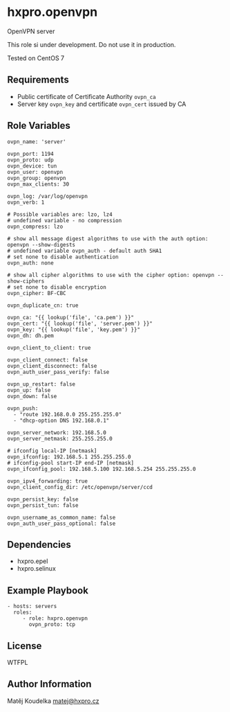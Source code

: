hxpro.openvpn
=============

OpenVPN server

This role si under development. Do not use it in production.

Tested on CentOS 7

Requirements
------------

  - Public certificate of Certificate Authority `ovpn_ca`
  - Server key `ovpn_key` and certificate `ovpn_cert` issued by CA

Role Variables
--------------
    ovpn_name: 'server'

    ovpn_port: 1194
    ovpn_proto: udp
    ovpn_device: tun
    ovpn_user: openvpn
    ovpn_group: openvpn
    ovpn_max_clients: 30
    
    ovpn_log: /var/log/openvpn
    ovpn_verb: 1

    # Possible variables are: lzo, lz4
    # undefined variable - no compression
    ovpn_compress: lzo

    # show all message digest algorithms to use with the auth option: openvpn --show-digests
    # undefined variable ovpn_auth - default auth SHA1
    # set none to disable authentication
    ovpn_auth: none

    # show all cipher algorithms to use with the cipher option: openvpn --show-ciphers
    # set none to disable encryption
    ovpn_cipher: BF-CBC

    ovpn_duplicate_cn: true

    ovpn_ca: "{{ lookup('file', 'ca.pem') }}"
    ovpn_cert: "{{ lookup('file', 'server.pem') }}"
    ovpn_key: "{{ lookup('file', 'key.pem') }}"
    ovpn_dh: dh.pem

    ovpn_client_to_client: true

    ovpn_client_connect: false
    ovpn_client_disconnect: false
    ovpn_auth_user_pass_verify: false

    ovpn_up_restart: false
    ovpn_up: false
    ovpn_down: false

    ovpn_push:
      - "route 192.168.0.0 255.255.255.0"
      - "dhcp-option DNS 192.168.0.1"
    
    ovpn_server_network: 192.168.5.0
    ovpn_server_netmask: 255.255.255.0

    # ifconfig local-IP [netmask]     
    ovpn_ifconfig: 192.168.5.1 255.255.255.0
    # ifconfig-pool start-IP end-IP [netmask]
    ovpn_ifconfig_pool: 192.168.5.100 192.168.5.254 255.255.255.0
    
    ovpn_ipv4_forwarding: true
    ovpn_client_config_dir: /etc/openvpn/server/ccd

    ovpn_persist_key: false
    ovpn_persist_tun: false

    ovpn_username_as_common_name: false
    ovpn_auth_user_pass_optional: false

Dependencies
------------

  - hxpro.epel
  - hxpro.selinux

Example Playbook
----------------

    - hosts: servers
      roles:
         - role: hxpro.openvpn
           ovpn_proto: tcp

License
-------

WTFPL

Author Information
------------------

Matěj Koudelka <matej@hxpro.cz>
